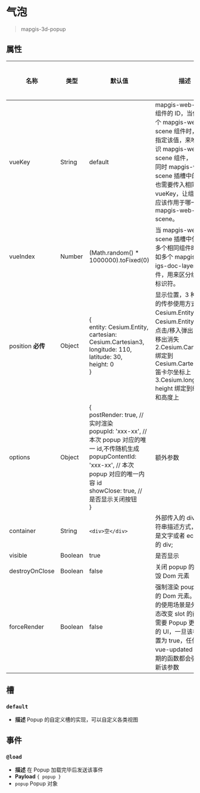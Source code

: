 # 气泡

> mapgis-3d-popup

## 属性

| 名称              | 类型    | 默认值                                                                                                                                                                                                                 | 描述                                                                                                                                                                                                                          | 是否监听 |
| ----------------- | ------- | ---------------------------------------------------------------------------------------------------------------------------------------------------------------------------------------------------------------------- | ----------------------------------------------------------------------------------------------------------------------------------------------------------------------------------------------------------------------------- | -------- |
| vueKey            | String  | default                                                                                                                                                                                                                | mapgis-web-scene 组件的 ID，当使用多个 mapgis-web-scene 组件时，需要指定该值，来唯一标识 mapgis-web-scene 组件，<br/>同时 mapgis-web-scene 插槽中的组件也需要传入相同的 vueKey，让组件知道应该作用于哪一个 mapgis-web-scene。 | 否       |
| vueIndex          | Number  | (Math.random() \* 1000000).toFixed(0)                                                                                                                                                                                  | 当 mapgis-web-scene 插槽中使用了多个相同组件时，例如多个 mapgis-3d-igs-doc-layer 组件，用来区分组件的标识符。                                                                                                                 | 否       |
| position **必传** | Object  | { <br/>entity: Cesium.Entity,<br/>cartesian: Cesium.Cartesian3,<br/>longitude: 110,<br/>latitude: 30,<br/>height: 0 <br/>}                                                                                             | 显示位置，3 种不同的传参使用方式: 1. Cesium.Entity 绑定到 Cesium.Entity 上鼠标点击/移入弹出，鼠标移出消失 2.Cesium.Cartesian3 绑定到 Cesium.Cartesian3 笛卡尔坐标上 3.Cesium.long lat height 绑定到经纬度和高度上             | 是       |
| options           | Object  | { <br/>postRender: true, // 实时渲染 <br/> popupId: 'xxx-xx', // 本次 popup 对应的唯一 id,不传随机生成 <br/>popupContentId: 'xxx-xx', // 本次 popup 对应的唯一内容 id <br/>showClose: true, // 是否显示关闭按钮 <br/>} | 额外参数                                                                                                                                                                                                                      | 否       |
| container         | String  | `<div>空</div>`                                                                                                                                                                                                        | 外部传入的 div 的字符串描述方式，一般是文字或者 echarts 的 div;                                                                                                                                                               | 否       |
| visible           | Boolean | true                                                                                                                                                                                                                   | 是否显示                                                                                                                                                                                                                      | 是       |
| destroyOnClose    | Boolean | false                                                                                                                                                                                                                  | 关闭 popup 的时候销毁 Dom 元素                                                                                                                                                                                                | 否       |
| forceRender       | Boolean | false                                                                                                                                                                                                                  | 强制渲染 poup 显示的 Dom 元素。该参数的使用场景是外部动态改变 slot 的前提下需要 Popup 更新内部的 UI，一旦该参数设置为 true，任何触发 vue-updated 生命周期的函数都会强制刷新该参数                                             | 否       |

## 槽

### `default`

- **描述** Popup 的自定义槽的实现，可以自定义各类视图

## 事件

### `@load`

- **描述** 在 Popup 加载完毕后发送该事件
- **Payload** `{ popup }`
- `popup` Popup 对象
